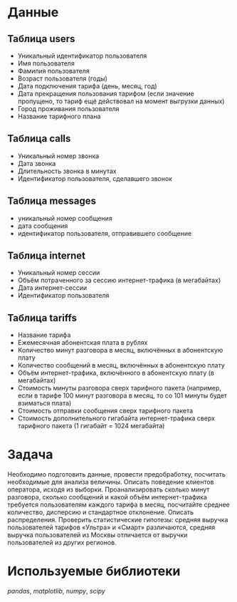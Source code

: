 # Данные
## Таблица users
- Уникальный идентификатор пользователя
- Имя пользователя
- Фамилия пользователя
- Возраст пользователя (годы)
- Дата подключения тарифа (день, месяц, год)
- Дата прекращения пользования тарифом (если значение пропущено, то тариф ещё действовал на момент выгрузки данных)
- Город проживания пользователя
- Название тарифного плана
## Таблица calls
- Уникальный номер звонка
- Дата звонка
- Длительность звонка в минутах
- Идентификатор пользователя, сделавшего звонок
## Таблица messages
- уникальный номер сообщения
- дата сообщения
- идентификатор пользователя, отправившего сообщение
## Таблица internet
- Уникальный номер сессии
- Объём потраченного за сессию интернет-трафика (в мегабайтах)
- Дата интернет-сессии
- Идентификатор пользователя
## Таблица tariffs
- Название тарифа
- Ежемесячная абонентская плата в рублях
- Количество минут разговора в месяц, включённых в абонентскую плату
- Количество сообщений в месяц, включённых в абонентскую плату
- Объём интернет-трафика, включённого в абонентскую плату (в мегабайтах)
- Стоимость минуты разговора сверх тарифного пакета (например, если в тарифе 100 минут разговора в месяц, то со 101 минуты будет взиматься плата)
- Стоимость отправки сообщения сверх тарифного пакета
- Стоимость дополнительного гигабайта интернет-трафика сверх тарифного пакета (1 гигабайт = 1024 мегабайта)
# Задача
Необходимо подготовить данные, провести предобработку, посчитать необходимые для анализа величины. Описать поведение клиентов оператора, исходя из выборки. Проанализировать сколько минут разговора, сколько сообщений и какой объём интернет-трафика требуется пользователям каждого тарифа в месяц, посчитайте среднее количество, дисперсию и стандартное отклонение. Описать распределения. Проверить статистические гипотезы: средняя выручка пользователей тарифов «Ультра» и «Смарт» различаются, средняя выручка пользователей из Москвы отличается от выручки пользователей из других регионов.
# Используемые библиотеки
*pandas*, *matplotlib*, *numpy*, *scipy*
